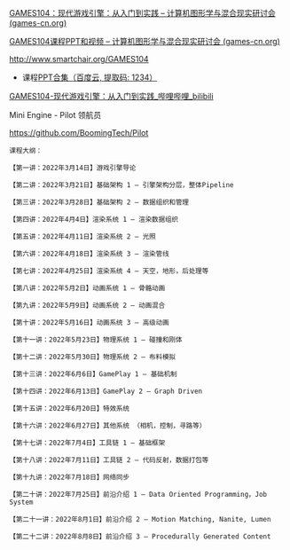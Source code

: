 



[GAMES104：现代游戏引擎：从入门到实践 – 计算机图形学与混合现实研讨会 (games-cn.org)](http://games-cn.org/games104/)

[GAMES104课程PPT和视频 – 计算机图形学与混合现实研讨会 (games-cn.org)](https://games-cn.org/games104-slides/)

http://www.smartchair.org/GAMES104

- 课程[PPT合集（百度云, 提取码: 1234）](https://pan.baidu.com/s/1hCmVdLLzLapiwFHiPEvQ9A)

[GAMES104-现代游戏引擎：从入门到实践_哔哩哔哩_bilibili](https://www.bilibili.com/video/BV1oU4y1R7Km?spm_id_from=444.41.0.0)



Mini Engine - Pilot 领航员

https://github.com/BoomingTech/Pilot





```
课程大纲：

【第一讲：2022年3月14日】游戏引擎导论

【第二讲：2022年3月21日】基础架构 1 – 引擎架构分层，整体Pipeline

【第三讲：2022年3月28日】基础架构 2 – 数据组织和管理

【第四讲：2022年4月4日】渲染系统 1 – 渲染数据组织

【第五讲：2022年4月11日】渲染系统 2 – 光照

【第六讲：2022年4月18日】渲染系统 3 – 渲染管线

【第七讲：2022年4月25日】渲染系统 4 – 天空，地形，后处理等

【第八讲：2022年5月2日】动画系统 1 – 骨骼动画

【第九讲：2022年5月9日】动画系统 2 – 动画混合

【第十讲：2022年5月16日】动画系统 3 – 高级动画

【第十一讲：2022年5月23日】物理系统 1 – 碰撞和刚体

【第十二讲：2022年5月30日】物理系统 2 – 布料模拟

【第十三讲：2022年6月6日】GamePlay 1 – 基础机制

【第十四讲：2022年6月13日】GamePlay 2 – Graph Driven

【第十五讲：2022年6月20日】特效系统

【第十六讲：2022年6月27日】其他系统 （相机，控制，寻路等）

【第十七讲：2022年7月4日】工具链 1 – 基础框架

【第十八讲：2022年7月11日】工具链 2 – 代码反射，数据打包等

【第十九讲：2022年7月18日】网络同步

【第二十讲：2022年7月25日】前沿介绍 1 – Data Oriented Programming，Job System

【第二十一讲：2022年8月1日】前沿介绍 2 – Motion Matching, Nanite, Lumen

【第二十二讲：2022年8月8日】前沿介绍 3 – Procedurally Generated Content
```

